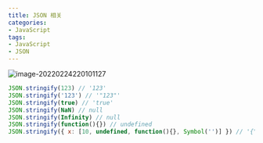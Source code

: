 ```yaml
---
title: JSON 相关
categories: 
- JavaScript
tags:
- JavaScript
- JSON
---
```


![image-20220224220101127](https://cdn.jsdelivr.net/gh/baimohui/FigureBed/img/20220224220101.png)

<!--more-->

```js
JSON.stringify(123) // '123'
JSON.stringify('123') // '"123"'
JSON.stringify(true) // 'true'
JSON.stringify(NaN) // null
JSON.stringify(Infinity) // null
JSON.stringify(function(){}) // undefined
JSON.stringify({ x: [10, undefined, function(){}, Symbol('')] }) // '{"x":[10,null,null,null]}'
```

